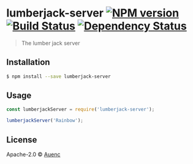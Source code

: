 # lumberjack-server [![NPM version][npm-image]][npm-url] [![Build Status][travis-image]][travis-url] [![Dependency Status][daviddm-image]][daviddm-url]
> The lumber jack server

## Installation

```sh
$ npm install --save lumberjack-server
```

## Usage

```js
const lumberjackServer = require('lumberjack-server');

lumberjackServer('Rainbow');
```
## License

Apache-2.0 © [Auenc](lewiscampbell.site)


[npm-image]: https://badge.fury.io/js/lumberjack-server.svg
[npm-url]: https://npmjs.org/package/lumberjack-server
[travis-image]: https://travis-ci.org/Auenc/lumberjack-server.svg?branch=master
[travis-url]: https://travis-ci.org/Auenc/lumberjack-server
[daviddm-image]: https://david-dm.org/Auenc/lumberjack-server.svg?theme=shields.io
[daviddm-url]: https://david-dm.org/Auenc/lumberjack-server
